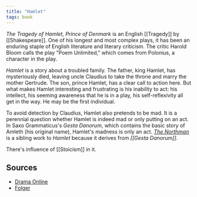 ```yaml
---
title: "Hamlet"
tags: book
---
```


_The Tragedy of Hamlet, Prince of Denmark_ is an English [[Tragedy]] by [[Shakespeare]]. One of his longest and most complex plays, it has been an enduring staple of English literature and literary criticism. The critic Harold Bloom calls the play "Poem Unlimited," which comes from Polonius, a character in the play.

_Hamlet_ is a story about a troubled family. The father, king Hamlet, has mysteriously died, leaving uncle Claudius to take the throne and marry the mother Gertrude. The son, prince Hamlet, has a clear call to action here. But what makes Hamlet interesting and frustrating is his inability to act: his intellect, his seeming awareness that he is in a play, his self-reflexivity all get in the way. He may be the first individual.

To avoid detection by Claudius, Hamlet also pretends to be mad. It is a perennial question whether Hamlet is indeed mad or only putting on an act. In Saxo Grammaticus's _Gesta Danorum_, which contains the basic story of Amleth (his original name), Hamlet's madness is only an act. _[The Northman](https://www.imdb.com/title/tt11138512/)_ is a sibling work to _Hamlet_ because it derives from _[[Gesta Danorum]]_.

There's influence of [[Stoicism]] in it. 

## Sources

* [Drama Online](http://dx.doi.org/10.5040/9781408160404.00000005)
* [Folger](https://shakespeare.folger.edu/shakespeares-works/hamlet/)
